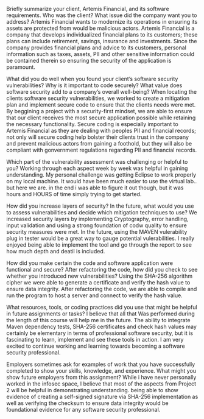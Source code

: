 Briefly summarize your client, Artemis Financial, and its software requirements. Who was the client? What issue did the company want you to address?
Artemis Financial wants to modernize its operations in ensuring its assets are protected from would be malicious actors. Artemis Financial is a company that develops individualized financial plans to its customers; these plans can include retirement, savings, insurance and investments.  Since  the company provides financial plans and advice to its customers, personal information such as taxes, assets, PII and other sensitive information could be contained therein so ensuring the security of the application is paramount.

What did you do well when you found your client’s software security vulnerabilities? Why is it important to code securely? What value does software security add to a company’s overall well-being?
When locating the clients software security vulnerabilities, we worked to create a mitigation plan and implement secure code to ensure that the clients needs were met.  By beggining a project with a security-first mindset, we are able to ensure that our client receives the most secure application possible while retaining the necessary functionality.  Secure coding is especially important to Artemis Financial as they are dealing with peoples PII and financial records; not only will secure coding help bolster their clients trust in the company and prevent malicious actors from gaining a foothold, but they will also be compliant with gonvernment regulations regarding PII and financial records.

Which part of the vulnerability assessment was challenging or helpful to you?
Working through each aspect week by week was helpful in gaining understanding.  My personal challenge was getting Eclipse to work properly on my local machine.  It would have been much easier to use the virtual lab.. but here we are.  in the end i was able to figure it out though, but it was hours and HOURS of time simply trying to get started.

How did you increase layers of security? In the future, what would you use to assess vulnerabilities and decide which mitigation techniques to use?
We increased security layers by implementing Cryptography, error handling, input validation and using a strong foundation of codw quality to ensure security measures were met.  In the future, using the MAVEN vulerability plug in tester would be a great way to gauge potential vulerabilities. I really enjoyed being able to implement the tool and go through the report to see how much depth and deatil is included.

How did you make certain the code and software application were functional and secure? After refactoring the code, how did you check to see whether you introduced new vulnerabilities?
Using the SHA-256 algorithm cipher we were able to generate a certificate and verify the hash value to ensure data integrity.  After refactoring the code, we are able to compile and run the program to host a server and connect to verify the hash value. 

What resources, tools, or coding practices did you use that might be helpful in future assignments or tasks?
I believe that all that Was performed during the length of this course will help me in the future.  The ability to integrate Maven dependency tests, SHA-256 certificates and check hash values may certainly be elementary in terms of professional software security, but it is fascinating to learn, implement and see these tools in action.  I am very excited to continue working and learning towards becoming a software security professional.

Employers sometimes ask for examples of work that you have successfully completed to show your skills, knowledge, and experience. What might you show future employers from this assignment?
While i have never personally worked in the infosec space, I believe that most of the aspects from Project 2 will be helpful in demonstrating understanding.  being able to show evidence of creating a self-signed signature via SHA-256 implementation as well as verifying the checksum to ensure data integrity would be foundational evidence for any software security professional.
